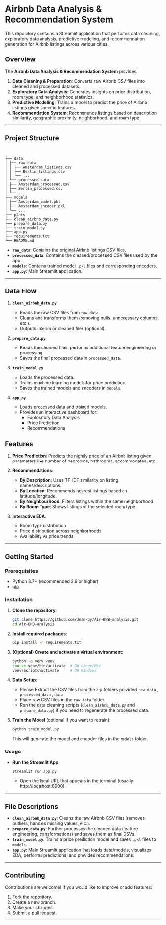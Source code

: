 # Airbnb Data Analysis & Recommendation System

This repository contains a Streamlit application that performs data cleaning, exploratory data analysis, predictive modeling, and recommendation generation for Airbnb listings across various cities.

## Overview

The **Airbnb Data Analysis & Recommendation System** provides:

1. **Data Cleaning & Preparation**: Converts raw Airbnb CSV files into cleaned and processed datasets.
2. **Exploratory Data Analysis**: Generates insights on price distribution, room type, and neighborhood statistics.
3. **Predictive Modeling**: Trains a model to predict the price of Airbnb listings given specific features.
4. **Recommendation System**: Recommends listings based on description similarity, geographic proximity, neighborhood, and room type.

---

## Project Structure

```

.
├── data
│ ├── raw_data
│ │ ├── Amsterdam_listings.csv
│ │ ├── Berlin_listings.csv
│ │ └── ...
│ └── processed_data
│ ├── Amsterdam_processed.csv
│ ├── Berlin_processed.csv
│ └── ...
├── models
│ ├── Amsterdam_model.pkl
│ ├── Amsterdam_encoder.pkl
│ └── ...
├── plots
├── clean_airbnb_data.py
├── prepare_data.py
├── train_model.py
├── app.py
├── requirements.txt
└── README.md

```

- **`raw_data`**: Contains the original Airbnb listings CSV files.
- **`processed_data`**: Contains the cleaned/processed CSV files used by the app.
- **`models`**: Contains trained model `.pkl` files and corresponding encoders.
- **`app.py`**: Main Streamlit application.

---

## Data Flow

1. **`clean_airbnb_data.py`**

   - Reads the raw CSV files from `raw_data`.
   - Cleans and transforms them (removing nulls, unnecessary columns, etc.).
   - Outputs interim or cleaned files (optional).

2. **`prepare_data.py`**

   - Reads the cleaned files, performs additional feature engineering or processing.
   - Saves the final processed data in `processed_data`.

3. **`train_model.py`**

   - Loads the processed data.
   - Trains machine learning models for price prediction.
   - Saves the trained models and encoders in `models`.

4. **`app.py`**
   - Loads processed data and trained models.
   - Provides an interactive dashboard for:
     - Exploratory Data Analysis
     - Price Prediction
     - Recommendations

## Features

1. **Price Prediction**:
   Predicts the nightly price of an Airbnb listing given parameters like number of bedrooms, bathrooms, accommodates, etc.

2. **Recommendations**:

   - **By Description**: Uses TF-IDF similarity on listing names/descriptions.
   - **By Location**: Recommends nearest listings based on latitude/longitude.
   - **By Neighbourhood**: Filters listings within the same neighborhood.
   - **By Room Type**: Shows listings of the selected room type.

3. **Interactive EDA**:
   - Room type distribution
   - Price distribution across neighborhoods
   - Availability vs price trends

---

## Getting Started

### Prerequisites

- Python 3.7+ (recommended 3.9 or higher)
- [pip](https://pip.pypa.io/en/stable/installation/)

### Installation

1. **Clone the repository**:
   ```bash
   git clone https://github.com/Jnan-py/Air-BNB-analysis.git
   cd Air-BNB-analysis
   ```


2. **Install required packages**:

   ```bash
   pip install -r requirements.txt
   ```

3. **(Optional) Create and activate a virtual environment**:

   ```bash
   python -m venv venv
   source venv/bin/activate  # On Linux/Mac
   venv\Scripts\activate     # On Windows
   ```

4. **Data Setup**:

   - Please Extract the CSV files from the zip folders provided `raw_data` , `processed_data` , `data`
   - Place raw CSV files in the `raw_data` folder.
   - Run the data cleaning scripts (`clean_airbnb_data.py` and `prepare_data.py`) if you need to regenerate the processed data.

5. **Train the Model** (optional if you want to retrain):
   ```bash
   python train_model.py
   ```
   This will generate the model and encoder files in the `models` folder.

### Usage

- **Run the Streamlit App**:
  ```bash
  streamlit run app.py
  ```
  - Open the local URL that appears in the terminal (usually http://localhost:8000).

---

## File Descriptions

- **`clean_airbnb_data.py`**: Cleans the raw Airbnb CSV files (removes outliers, handles missing values, etc.).
- **`prepare_data.py`**: Further processes the cleaned data (feature engineering, transformations) and saves them as final CSVs.
- **`train_model.py`**: Trains a price prediction model and saves `.pkl` files to `models`.
- **`app.py`**: Main Streamlit application that loads data/models, visualizes EDA, performs predictions, and provides recommendations.

---

## Contributing

Contributions are welcome! If you would like to improve or add features:

1. Fork the repository.
2. Create a new branch.
3. Make your changes.
4. Submit a pull request.

---
